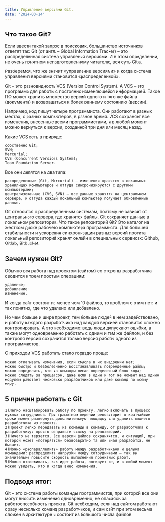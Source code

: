 ```yaml
---
title: Управление версиями Git.
date: '2024-03-14'
---
```


## Что такое Git?

  Если ввести такой запрос в поисковик, большинство источников ответят так: Git (от англ. – Global Information Tracker) – это распределенная система управления версиями. И в этом определении, не очень понятном неподготовленному читателю, вся суть Git’а.

Разберемся, что же значит «управление версиями» и когда система управления версиями становится «распределенной».

Git – это разновидность VCS (Version Control System). А VCS – это программа для работы с постоянно изменяющейся информацией. Такое ПО может хранить множество версий одного и того же файла (документа) и возвращаться к более раннему состоянию (версии).

Например, код пишут четыре программиста. Они работают в разных местах, с разных компьютеров, в разное время. VCS сохраняет все изменения, внесенные всеми программистами, и в любой момент можно вернуться к версии, созданной три дня или месяц назад.

Какие VCS есть в природе:

    собственно Git;
    SVN;
    Mercurial;
    CVS (Concurrent Versions System);
    Team Foundation Server.

Все они делятся на два типа:

    распределенные (Git, Mercurial) – изменения хранятся в локальных хранилищах компьютеров и оттуда синхронизируются с другими компьютерами;
    централизованные (CVS, SVN) – все данные хранятся на центральном сервере, и оттуда каждый локальный компьютер получает обновленные данные.

Git относится к распределенным системам, поэтому не зависит от центрального сервера, где хранятся файлы. Git сохраняет данные в локальном репозитории. Что такое репозиторий Git? Это каталог на жестком диске рабочего компьютера программиста. Для большей стабильности и ускорения синхронизации разных версий проекта локальный репозиторий хранят онлайн в специальных сервисах: Github, Gitlab, Bitbucket.

## Зачем нужен Git?

Обычно вся работа над проектом (сайтом) со стороны разработчика сводится к трем простым операциям:

    удаление;
    добавление;
    изменение.

И когда сайт состоит из менее чем 10 файлов, то проблем с этим нет: и так понятно, где что удалено или добавлено.

Но чем больше и шире проект, тем больше людей в нем задействовано, и работу каждого разработчика над каждой версией становится сложно контролировать. А это необходимо: ведь люди допускают ошибки, а также могут одновременно работать с одним и тем же файлом, и без контроля версий сохранится только версия работы одного из программистов.

С приходом VCS работать стало гораздо проще:

    можно откатывать изменения, если смысла в их внедрении нет;
    можно быстро и безболезненно восстанавливать поврежденные файлы;
    можно определить, кто из команды писал определенный блок кода;
    можно следить за процессом, даже если в один и тот же момент над одним модулем работает несколько разработчиков или даже команд по всему миру.

## 5 причин работать с Git

    1)Легко масштабировать работу по проекту, легко включать в процесс нужных сотрудников. При грамотном ведении репозитория в кратчайшие сроки можно развернуть дополнительную площадку или удалить лишнего разработчика из проекта.
    2)Проект легко передавать из команды в команду, от разработчика к разработчику: просто отправьте ссылку на репозиторий.
    3)Ничего не теряется. Все версии файлов сохраняются, и ситуаций, при которой может «потеряться» безвозвратно та или иная разработка, не бывает.
    4)Можно «распараллелить» работу между разработчиками и целыми командами: распределите нагрузки между сотрудниками – так вы значительно повысите скорость выполнения проектных работ.
    5)Можно отслеживать, как идет работа, логирует ее, и в любой момент можно увидеть, кто и когда внес изменения.
    
  
## Подводя итог: 
  Git – это система работы команды программистов, при которой все они могут вносить изменения одновременно, не опасаясь за работоспособность проекта. Git необходим, если над сайтом работают сразу несколько команд разработчиков, и сам сайт при этом весьма сложен в архитектуре и состоит из большого числа файлов

